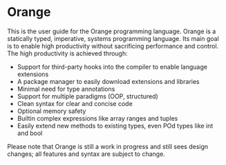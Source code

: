 # Orange

This is the user guide for the Orange programming language. Orange is a statically typed, imperative, systems programming language. Its main goal is to enable high productivity without sacrificing performance and control. The high productivity is achieved through:

- Support for third-party hooks into the compiler to enable language extensions
- A package manager to easily download extensions and libraries
- Minimal need for type annotations
- Support for multiple paradigms (OOP, structured)
- Clean syntax for clear and concise code
- Optional memory safety
- Builtin complex expressions like array ranges and tuples
- Easily extend new methods to existing types, even POd types like int and bool

Please note that Orange is still a work in progress and still sees design changes; all features and syntax are subject to change. 
